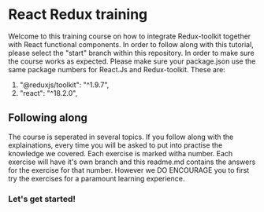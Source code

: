# React Redux training

Welcome to this training course on how to integrate Redux-toolkit together with React functional components. In order to follow along with this tutorial, please select the "start" branch within this repository. In order to make sure the course works as expected. Please make sure your package.json use the same package numbers for React.Js and Redux-toolkit. These are:

1.  "@reduxjs/toolkit": "^1.9.7",
2.  "react": "^18.2.0",

## Following along

The course is seperated in several topics. If you follow along with the explainations, every time you will be asked to put into practise the knowledge we covered. Each exercise is marked witha number. Each exercise will have it's own branch and this readme.md contains the answers for the exercise for that number. However we DO ENCOURAGE you to first try the exercises for a paramount learning experience.

### Let's get started!
